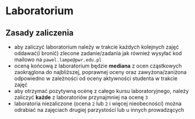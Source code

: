 Laboratorium
============

Zasady zaliczenia
-----------------

 - aby zaliczyć laboratorium należy w trakcie każdych kolejnych zajęć oddawać(i bronić) zlecone zadanie/zadania jak również wysyłać kod mailowo na `pawel.lampe@pwr.edu.pl`
 - oceną końcową z laboratorium będzie **mediana** z ocen cząstkowych zaokrąglona do najbliższej, poprawnej oceny oraz zawyżona/zaniżona odpowiedno w zależności od oceny aktywności studenta w trakcie zajęć
 - aby otrzymać pozytywną ocenę z całego kursu laboratoryjnego, należy zaliczyć **każde** z laboratoriów przynajmniej na ocenę `3`
 - laboratoria niezaliczone (ocena `2` lub `2` i więcej nieobecności) można odrabiać na zajęciach drugiej parzystości lub u innych prowadzących
